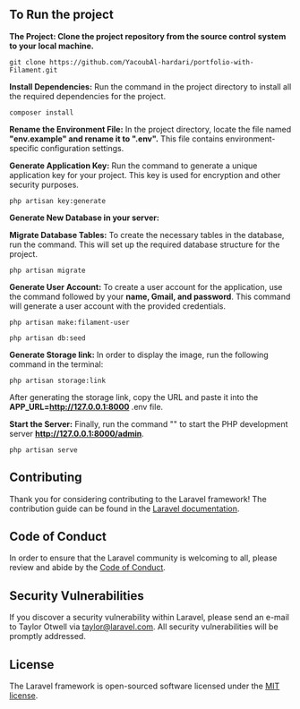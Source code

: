 ## To Run the project

**The Project: Clone the project repository from the source control system to your local machine.**
```
git clone https://github.com/YacoubAl-hardari/portfolio-with-Filament.git

```

**Install Dependencies:** Run the command in the project directory to install all the required dependencies for the project.
 ```installComposer
 composer install
 ``` 

**Rename the Environment File:** In the project directory, locate the file named **"env.example" and rename it to ".env".** This file contains environment-specific configuration settings.

**Generate Application Key:** Run the command  to generate a unique application key for your project. This key is used for encryption and other security purposes.
```
php artisan key:generate
```

**Generate New Database in your server:**


**Migrate Database Tables:** To create the necessary tables in the database, run the command. This will set up the required database structure for the project.
```
php artisan migrate

```

**Generate User Account:** To create a user account for the application, use the command  followed by your **name, Gmail, and password**. This command will generate a user account with the provided credentials.
```
php artisan make:filament-user

```

```
php artisan db:seed

```

**Generate Storage link:** In order to display the image, run the following command in the terminal: 
```
php artisan storage:link

```
After generating the storage link, copy the URL and paste it into the **APP_URL=http://127.0.0.1:8000** .env file.


**Start the Server:** Finally, run the command "" to start the PHP development server  **http://127.0.0.1:8000/admin**. 
```
php artisan serve

```

## Contributing

Thank you for considering contributing to the Laravel framework! The contribution guide can be found in the [Laravel documentation](https://laravel.com/docs/contributions).

## Code of Conduct

In order to ensure that the Laravel community is welcoming to all, please review and abide by the [Code of Conduct](https://laravel.com/docs/contributions#code-of-conduct).

## Security Vulnerabilities

If you discover a security vulnerability within Laravel, please send an e-mail to Taylor Otwell via [taylor@laravel.com](mailto:taylor@laravel.com). All security vulnerabilities will be promptly addressed.

## License

The Laravel framework is open-sourced software licensed under the [MIT license](https://opensource.org/licenses/MIT).
